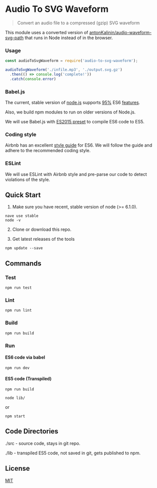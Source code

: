 # Audio To SVG Waveform

> Convert an audio file to a compressed (gzip) SVG waveform

This module uses a converted version of [antonKalinin/audio-waveform-svg-path](https://github.com/antonKalinin/audio-waveform-svg-path) that runs in Node instead of in the browser.

### Usage

```js
const audioToSvgWaveform = require('audio-to-svg-waveform');

audioToSvgWaveform('./infile.mp3', './output.svg.gz')
  .then(() => console.log('complete!'))
  .catch(console.error)
```

### Babel.js

The current, stable version of [node.js](https://github.com/nodejs/node/blob/master/doc/changelogs/CHANGELOG_V6.md#6.3.1) supports [95%](http://node.green/) ES6 [features](https://github.com/lukehoban/es6features). 

Also, we build npm modules to run on older versions of Node.js.

We will use Babel.js with [ES2015 preset](http://babeljs.io/docs/plugins/preset-es2015/) to compile ES6 code to ES5.

### Coding style

Airbnb has an excellent [style guide](https://github.com/airbnb/javascript) for ES6. We will follow the guide and adhere to the recommended coding style.

### ESLint

We will use ESLint with Airbnb style and pre-parse our code to detect violations of the style.

 
## Quick Start
1. Make sure you have recent, stable version of node (>= 6.1.0).

```
nave use stable
node -v
```
2. Clone or download this repo.

3. Get latest releases of the tools

```
npm update --save
```

## Commands
### Test
```
npm run test
```

### Lint
```
npm run lint
```

### Build
```
npm run build
```

### Run
#### ES6 code via babel
```
npm run dev
```

#### ES5 code (Transpiled)
```
npm run build

node lib/
```
or
```
npm start
```

## Code Directories

./src - source code, stays in git repo.

./lib - transpiled ES5 code, not saved in git, gets published to npm.

## License

  [MIT](LICENSE)
